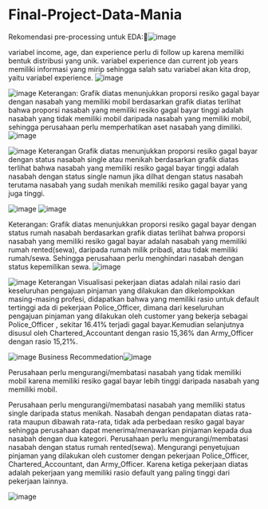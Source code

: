 # Final-Project-Data-Mania
Rekomendasi pre-processing untuk EDA:![image](https://github.com/satriapandu93/Final-Project-Data-Mania/assets/119551554/36c47c9c-95a6-4ef9-8fdc-fdeaa453d1da)

variabel income, age, dan experience perlu di follow up karena memiliki bentuk distribusi yang unik.
variabel experience dan current job years memiliki informasi yang mirip sehingga salah satu variabel akan kita drop, yaitu variabel experience. ![image](https://github.com/satriapandu93/Final-Project-Data-Mania/assets/119551554/31410600-c317-4676-a74f-10d9f64a8035)

![image](https://github.com/satriapandu93/Final-Project-Data-Mania/assets/119551554/c8515db3-5c85-4ed8-a563-f4b8479989ad)
Keterangan:
Grafik diatas menunjukkan proporsi resiko gagal bayar dengan nasabah yang memiliki mobil berdasarkan grafik diatas terlihat bahwa proporsi nasabah yang memiliki resiko gagal bayar tinggi adalah nasabah yang tidak memiliki mobil daripada nasabah yang memiliki mobil, sehingga perusahaan perlu memperhatikan aset nasabah yang dimiliki.
![image](https://github.com/satriapandu93/Final-Project-Data-Mania/assets/119551554/58a69c0f-63bf-4e6c-bf2c-4cef7bb72d2d)

![image](https://github.com/satriapandu93/Final-Project-Data-Mania/assets/119551554/861aa4e3-b552-42d6-aa6c-ae87d0f32ed1)
Keterangan
Grafik diatas menunjukkan proporsi resiko gagal bayar dengan status nasabah single atau menikah berdasarkan grafik diatas terlihat bahwa nasabah yang memiliki resiko gagal bayar tinggi adalah nasabah dengan status single namun jika dilhat dengan status nasabah terutama nasabah yang sudah menikah memiliki resiko gagal bayar yang juga tinggi.

![image](https://github.com/satriapandu93/Final-Project-Data-Mania/assets/119551554/ea827280-8b9a-407a-a24a-7e0d2e17a5e6)
![image](https://github.com/satriapandu93/Final-Project-Data-Mania/assets/119551554/3a4bcdf9-9503-4eb2-8f56-3197a76a5197)

Keterangan:
Grafik diatas menunjukkan proporsi resiko gagal bayar dengan status rumah nasabah berdasarkan grafik diatas terlihat bahwa proporsi nasabah yang memiliki resiko gagal bayar adalah nasabah yang memiliki rumah rented(sewa), daripada rumah milik pribadi, atau tidak memiliki rumah/sewa. Sehingga perusahaan perlu menghindari nasabah dengan status kepemilikan sewa.
![image](https://github.com/satriapandu93/Final-Project-Data-Mania/assets/119551554/6fab87d9-9737-4c56-8b32-7ede94d48aae)

![image](https://github.com/satriapandu93/Final-Project-Data-Mania/assets/119551554/92d74984-e9c5-4364-8d38-60874b57338e)
Keterangan
Visualisasi pekerjaan diatas adalah nilai rasio dari keseluruhan pengajuan pinjaman yang dilakukan dan dikelompokkan masing-masing profesi, didapatkan bahwa yang memiliki rasio untuk default tertinggi ada di pekerjaan Police_Officer, dimana dari keseluruhan pengajuan pinjaman yang dilakukan oleh customer yang bekerja sebagai Police_Officer , sekitar 16.41% terjadi gagal bayar.Kemudian selanjutnya disusul oleh Chartered_Accountant dengan rasio 15,36% dan Army_Officer dengan rasio 15,21%.

![image](https://github.com/satriapandu93/Final-Project-Data-Mania/assets/119551554/114b4dbb-4054-4589-80d1-2ff58535cbd9)
Business Recommedation![image](https://github.com/satriapandu93/Final-Project-Data-Mania/assets/119551554/4f1241b2-0ace-44e8-99c5-461ff83580c2)

Perusahaan perlu mengurangi/membatasi nasabah yang tidak memiliki mobil karena memiliki resiko gagal bayar lebih tinggi daripada nasabah yang memiliki mobil.

Perusahaan perlu mengurangi/membatasi nasabah yang memiliki status single daripada status menikah.
Nasabah dengan pendapatan diatas rata-rata maupun dibawah rata-rata, tidak ada perbedaan resiko gagal bayar sehingga perusahaan dapat menerima/menawarkan pinjaman kepada dua nasabah dengan dua kategori. 
Perusahaan perlu mengurangi/membatasi nasabah dengan status rumah rented(sewa).
Mengurangi penyetujuan pinjaman yang dilakukan oleh customer dengan pekerjaan Police_Officer, Chartered_Accountant, dan Army_Officer. Karena ketiga pekerjaan diatas adalah pekerjaan yang memiliki rasio default yang paling tinggi dari pekerjaan lainnya.

![image](https://github.com/satriapandu93/Final-Project-Data-Mania/assets/119551554/f7ad3033-d056-4a85-9346-f5f935aa058c)

